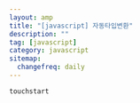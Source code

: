 ```yaml
---
layout: amp
title: "[javascript] 자동타입변환"
description: ""
tag: [javascript]
category: javascript
sitemap:
  changefreq: daily
---
```


`touchstart`
